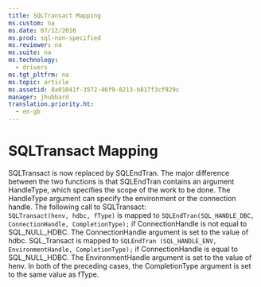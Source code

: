 ```yaml
---
title: SQLTransact Mapping
ms.custom: na
ms.date: 07/12/2016
ms.prod: sql-non-specified
ms.reviewer: na
ms.suite: na
ms.technology: 
  - drivers
ms.tgt_pltfrm: na
ms.topic: article
ms.assetid: 8a01041f-3572-46f9-8213-b817f3cf929c
manager: jhubbard
translation.priority.ht: 
  - en-gb
---
```

# SQLTransact Mapping
<?xml version="1.0" encoding="utf-8"?>
<developerReferenceWithoutSyntaxDocument xmlns="http://ddue.schemas.microsoft.com/authoring/2003/5" xmlns:xlink="http://www.w3.org/1999/xlink" xmlns:xsi="http://www.w3.org/2001/XMLSchema-instance" xsi:schemaLocation="http://ddue.schemas.microsoft.com/authoring/2003/5 http://dduestorage.blob.core.windows.net/ddueschema/developer.xsd">
  <introduction>
    <para>
      <legacyBold>SQLTransact</legacyBold> is now replaced by <legacyBold>SQLEndTran</legacyBold>. The major difference between the two functions is that <legacyBold>SQLEndTran</legacyBold> contains an argument <legacyItalic>HandleType</legacyItalic>, which specifies the scope of the work to be done. The <legacyItalic>HandleType</legacyItalic> argument can specify the environment or the connection handle. The following call to <legacyBold>SQLTransact</legacyBold>:</para>
  </introduction>
  <section>
    <content>
      <code>SQLTransact(henv, hdbc, fType)</code>
      <para>is mapped to</para>
      <code>SQLEndTran(SQL_HANDLE_DBC, ConnectionHandle, CompletionType);</code>
      <para>if <legacyItalic>ConnectionHandle</legacyItalic> is not equal to SQL_NULL_HDBC. The <legacyItalic>ConnectionHandle</legacyItalic> argument is set to the value of <legacyItalic>hdbc</legacyItalic>. </para>
      <para>
        <legacyBold>SQL_Transact</legacyBold> is mapped to</para>
      <code>SQLEndTran (SQL_HANDLE_ENV, EnvironmentHandle, CompletionType);</code>
      <para>if <legacyItalic>ConnectionHandle</legacyItalic> is equal to SQL_NULL_HDBC. The <legacyItalic>EnvironmentHandle</legacyItalic> argument is set to the value of <legacyItalic>henv</legacyItalic>.</para>
      <para>In both of the preceding cases, the <legacyItalic>CompletionType</legacyItalic> argument is set to the same value as <legacyItalic>fType</legacyItalic>.</para>
    </content>
  </section>
  <relatedTopics />
</developerReferenceWithoutSyntaxDocument>